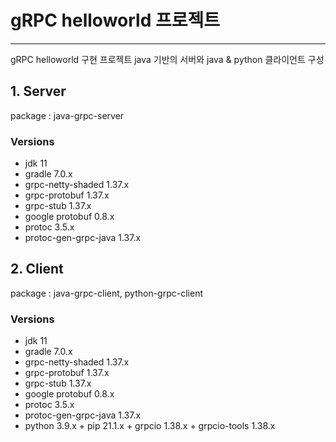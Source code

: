 # gRPC helloworld 프로젝트
* * * 
gRPC helloworld 구현 프로젝트
java 기반의 서버와 java & python 클라이언트 구성

## 1. Server
package : java-grpc-server
### Versions
+ jdk 11
+ gradle 7.0.x
+ grpc-netty-shaded 1.37.x
+ grpc-protobuf 1.37.x
+ grpc-stub 1.37.x
+ google protobuf 0.8.x
+ protoc 3.5.x
+ protoc-gen-grpc-java 1.37.x

## 2. Client
package : java-grpc-client, python-grpc-client
### Versions
+ jdk 11
+ gradle 7.0.x
+ grpc-netty-shaded 1.37.x
+ grpc-protobuf 1.37.x
+ grpc-stub 1.37.x
+ google protobuf 0.8.x
+ protoc 3.5.x
+ protoc-gen-grpc-java 1.37.x
+ python 3.9.x + pip 21.1.x + grpcio 1.38.x + grpcio-tools 1.38.x

